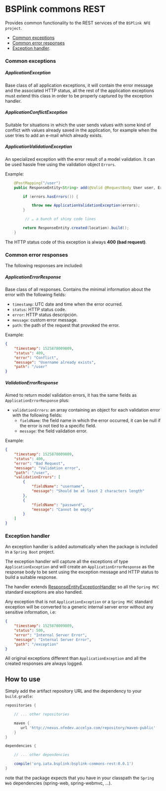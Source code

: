 # BSPlink commons REST

Provides common functionality to the REST services of the `BSPlink NFE project`.

- [Common exceptions](#common-exceptions)
- [Common error responses](#common-error-responses)
- [Exception handler](#exception-handler).


### Common exceptions

##### ApplicationException

Base class of all application exceptions, it will contain the error message and the associated HTTP status, all the rest of the application exceptions must extend this class in order to be properly captured by the exception handler.

##### ApplicationConflictException

Suitable for situations in which the user sends values with some kind of conflict with
values already saved in the application, for example when the user tries to add an e-mail
which already exists.

##### ApplicationValidationException

An specialized exception with the error result of a model validation. It can be used hassle free using the validation object `Errors`.

Example:

```java
    @PostMapping("/user")
    public ResponseEntity<String> add(@Valid @RequestBody User user, Errors errors) {

        if (errors.hasErrors()) {

            throw new ApplicationValidationException(errors);
        }

         // … a bunch of shiny code lines

        return ResponseEntity.created(location).build();
    }
```

The HTTP status code of this exception is always **400 (bad request)**.


### Common error responses

The following responses are included:

##### ApplicationErrorResponse

Base class of all responses. Contains the minimal information about the error with the following fields:

- `timestamp`: UTC date and time when the error ocurred.
- `status`: HTTP status code.
- `error`: HTTP status descripción.
- `message`: custom error message.
- `path`: the path of the request that provoked the error.

Example:

```json
{
    "timestamp": 1525878009809,
    "status": 409,
    "error": "Conflict",
    "message": "Username already exists",
    "path": "/user"
}
```
##### ValidationErrorResponse

Aimed to return model validation errors, it has the same fields as `ApplicationErrorResponse` plus:

- `validationErrors`: an array containing an object for each validation error with the following fields:
    + `fieldName`: the field name in which the error occurred, it can be null if the error is not tied to a specific field.
    + `message`: the field validation error.

Example:

```json
{
    "timestamp": 1525878009809,
    "status": 400,
    "error": "Bad Request",
    "message": "Validation error",
    "path": "/user",
    "validationErrors": [
        {
            "fieldName": "username",
            "message": "Should be at least 2 characters length"
        },
        {
            "fieldName": "password",
            "message": "Cannot be empty"
        }
    ]
}
```


### Exception handler

An exception handler is added automatically when the package is included in a `Spring Boot` project.

The exception handler will capture all the exceptions of type `ApplicationException` and will create an `ApplicationErrorResponse` as the response body to be sent using the exception message and HTTP status to build a suitable response.

The handler extends [ResponseEntityExceptionHandler](https://docs.spring.io/spring-framework/docs/5.0.5.RELEASE/javadoc-api/org/springframework/web/servlet/mvc/method/annotation/ResponseEntityExceptionHandler.html) so all the `Spring MVC` standard exceptions are also handled.

Any exception that is not `ApplicationException` or a `Spring MVC` standard exception will be converted to a generic internal server error without any sensitive information, i.e:

```json
{
    "timestamp": 1525878009809,
    "status": 500,
    "error": "Internal Server Error",
    "message": "Internal Server Error",
    "path": "/exception"
}
```

All original exceptions different than `ApplicationException` and all the created responses are always logged.


## How to use

Simply add the artifact repository URL and the dependency to your `build.gradle`:

```groovy
repositories {

    // ... other repositories

	maven {
	   url 'http://nexus.nfedev.accelya.com/repository/maven-public'
	}
}

dependencies {

    // ... other dependencies

    compile('org.iata.bsplink:bsplink-commons-rest:0.0.1')
}

```

note that the package expects that you have in your classpath the `Spring Web` dependencies (spring-web, spring-webmvc, …).

